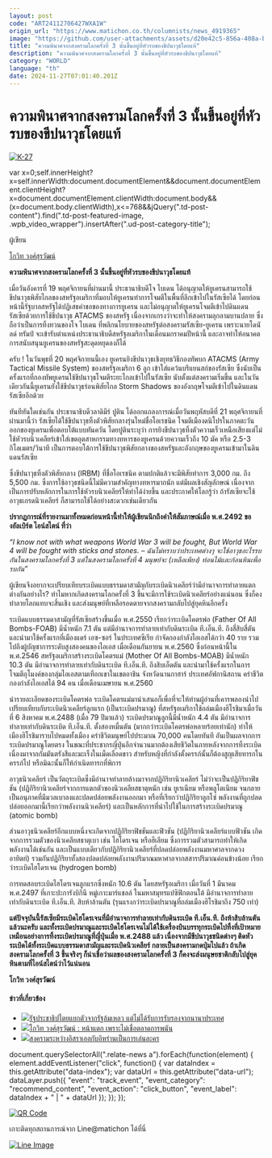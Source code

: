 ```yaml
---
layout: post
code: "ART24112706427WXA1W"
origin_url: "https://www.matichon.co.th/columnists/news_4919365"
image: "https://github.com/user-attachments/assets/d20e42c5-856a-408a-bcb3-ec75dd8cb215"
title: "ความพินาศจากสงครามโลกครั้งที่ 3 นั้นขึ้นอยู่ที่หัวรบของขีปนาวุธโดยแท้"
description: "ความพินาศจากสงครามโลกครั้งที่ 3 นั้นขึ้นอยู่ที่หัวรบของขีปนาวุธโดยแท้"
category: "WORLD"
language: "th"
date: 2024-11-27T07:01:40.201Z
---
```


# ความพินาศจากสงครามโลกครั้งที่ 3 นั้นขึ้นอยู่ที่หัวรบของขีปนาวุธโดยแท้

[![](https://www.matichon.co.th/wp-content/uploads/2024/11/K-27.jpg "K-27")](https://www.matichon.co.th/wp-content/uploads/2024/11/K-27.jpg)

var x=0;self.innerHeight?x=self.innerWidth:document.documentElement&&document.documentElement.clientHeight?x=document.documentElement.clientWidth:document.body&&(x=document.body.clientWidth),x<=768&&jQuery(".td-post-content").find(".td-post-featured-image, .wpb\_video\_wrapper").insertAfter(".ud-post-category-title");

ผู้เขียน

[โกวิท วงศ์สุรวัฒน์](https://www.matichon.co.th/columnist/%e0%b9%82%e0%b8%81%e0%b8%a7%e0%b8%b4%e0%b8%97-%e0%b8%a7%e0%b8%87%e0%b8%a8%e0%b9%8c%e0%b8%aa%e0%b8%b8%e0%b8%a3%e0%b8%a7%e0%b8%b1%e0%b8%92%e0%b8%99%e0%b9%8c)

**ความพินาศจากสงครามโลกครั้งที่ 3 นั้นขึ้นอยู่ที่หัวรบของขีปนาวุธโดยแท้**

เมื่อวันอังคารที่ 19 พฤศจิกายนที่ผ่านมานี้ ประธานาธิบดีโจ ไบเดน ได้อนุญาตให้ยูเครนสามารถใช้ขีปนาวุธพิสัยไกลของสหรัฐอเมริกาที่มอบให้ยูเครนทำการโจมตีในพื้นที่ลึกเข้าไปในรัสเซียได้ โดยก่อนหน้านี้รัฐบาลสหรัฐได้ปฏิเสธคำขอของทางการยูเครน และไม่อนุญาตให้ยูเครนโจมตีเข้าไปดินแดนรัสเซียด้วยการใช้ขีปนาวุธ ATACMS ของสหรัฐ เนื่องจากเกรงว่าจะทำให้สงครามลุกลามบานปลาย ซึ่งถือว่าเป็นการทิ้งทวนของโจ ไบเดน ที่พลิกนโยบายของสหรัฐต่อสงครามรัสเซีย-ยูเครน เพราะนายโดนัลด์ ทรัมป์ จะเข้ารับตำแหน่งประธานาธิบดีสหรัฐอเมริกาในเดือนมกราคมปีหน้านี้ และอาจทำให้อนาคตการสนับสนุนยูเครนของสหรัฐสะดุดหยุดลงก็ได้

ครับ ! ในวันพุธที่ 20 พฤศจิกายนนี้เอง ยูเครนยิงขีปนาวุธเชิงยุทธวิธีกองทัพบก ATACMS (Army Tactical Missile System) ของสหรัฐอเมริกา 6 ลูก เข้าใส่แคว้นบรีแยนสก์ของรัสเซีย ซึ่งนับเป็นครั้งแรกที่กองทัพยูเครนใช้ขีปนาวุธโจมตีระยะไกลเข้าไปในรัสเซีย นับตั้งแต่สงครามเริ่มขึ้น และในวันเดียวกันนี้ยูเครนยังใช้ขีปนาวุธร่อนพิสัยไกล Storm Shadows ของอังกฤษโจมตีเข้าไปในดินแดนรัสเซียอีกด้วย

ทันทีทันใดเช่นกัน ประธานาธิบดีวลาดิมีร์ ปูติน ได้ออกแถลงการณ์เมื่อวันพฤหัสบดีที่ 21 พฤศจิกายนที่ผ่านมานี้ว่า รัสเซียได้ใช้ขีปนาวุธทิ้งตัวพิสัยกลางรุ่นใหม่ชื่อโอเรชนิค โจมตีเมืองดนิโปรในภาคตะวันออกของยูเครนเพื่อตอบโต้แบบทันควัน โดยปูตินระบุว่า การยิงขีปนาวุธทิ้งตัวความเร็วเหนือเสียงแต่ไม่ใช้หัวรบนิวเคลียร์เข้าใส่เขตอุตสาหกรรมทางทหารของยูเครนด้วยความเร็วถึง 10 มัค หรือ 2.5-3 กิโลเมตร/วินาที เป็นการตอบโต้การใช้ขีปนาวุธพิสัยกลางของสหรัฐและอังกฤษของยูเครนเข้ามาในดินแดนรัสเซีย

ซึ่งขีปนาวุธทิ้งตัวพิสัยกลาง (IRBM) ที่ชื่อโอเรชนิค ตามปกติแล้วจะมีพิสัยทำการ 3,000 กม. ถึง 5,500 กม. ซึ่งการใช้อาวุธชนิดนี้ไม่มีความสำคัญทางทหารมากนัก แต่มีผลเชิงสัญลักษณ์ เนื่องจากเป็นการปรับหลักการในการใช้หัวรบนิวเคลียร์ให้ทำได้ง่ายขึ้น และประกาศให้โลกรู้ว่า ถ้ารัสเซียจะใช้อาวุธเกรดนิวเคลียร์ ก็สามารถใช้ได้อย่างสะดวกเช่นเดียวกัน

**ปรากฏการณ์ที่รายงานมาทั้งหมดก่อนหน้านี้ทำให้ผู้เขียนนึกถึงคำให้สัมภาษณ์เมื่อ พ.ศ.2492 ของอัลเบิร์ต ไอน์สไตน์ ที่ว่า**

_“I know not with what weapons World War 3 will be fought, But World War 4 will be fought with sticks and stones. – ฉันไม่ทราบว่าประเทศต่างๆ จะใช้อาวุธอะไรรบกันในสงครามโลกครั้งที่ 3 แต่ในสงครามโลกครั้งที่ 4 มนุษย์จะ (เหลือเพียง) ท่อนไม้และก้อนหินเพื่อรบกัน”_

ผู้เขียนจึงอยากจะเปรียบเทียบระเบิดแบบธรรมดาสามัญกับระเบิดนิวเคลียร์ว่ามีอำนาจการทำลายแตกต่างกันอย่างไร? ทำไมหากเกิดสงครามโลกครั้งที่ 3 ขึ้นจะมีการใช้ระเบิดนิวเคลียร์อย่างแน่นอน ซึ่งก็คงทำลายโลกแทบจะสิ้นเชิง และส่งมนุษย์ที่เหลือรอดตายจากสงครามกลับไปสู่ยุคหินอีกครั้ง

ระเบิดแบบธรรมดาสามัญที่รัสเซียสร้างขึ้นเมื่อ พ.ศ.2550 เรียกว่าระเบิดโคตรพ่อ (Father Of All Bombs-FOAB) มีน้ำหนัก 7.1 ตัน แต่มีอำนาจการทำลายเท่ากับดินระเบิด ที.เอ็น.ที. ถึงสี่สิบสี่ตัน และนำมาใช้ครั้งแรกที่เมืองแดร์ เอซ-ซอร์ ในประเทศซีเรีย กำจัดกองกำลังไอเอสได้กว่า 40 ราย รวมไปถึงผู้บัญชาการระดับสูงสองคนของไอเอส เมื่อเดือนกันยายน พ.ศ.2560 ซึ่งก่อนหน้านี้ใน พ.ศ.2546 สหรัฐอเมริกาสร้างระเบิดโคตรแม่ (Mother Of All Bombs-MOAB) มีน้ำหนัก 10.3 ตัน มีอำนาจการทำลายเท่ากับดินระเบิด ที.เอ็น.ที. ถึงสิบเอ็ดตัน และนำมาใช้ครั้งแรกในการโจมตีอุโมงค์ของกลุ่มไอเอสตามเทือกเขาในเขตอาชิน จังหวัดนานกาฮาร์ ประเทศอัฟกานิสถาน คร่าชีวิตกองกำลังไอเอสได้ 94 คน เมื่อเดือนเมษายน พ.ศ.2560

นำรายละเอียดของระเบิดโคตรพ่อ ระเบิดโคตรแม่มานำเสนอก็เพื่อที่จะให้ท่านผู้อ่านที่เคารพลองนำไปเปรียบเทียบกับระเบิดนิวเคลียร์ลูกแรก (เป็นระเบิดปรมาณู) ที่สหรัฐอเมริกาใช้ถล่มเมืองฮิโรชิมาเมื่อวันที่ 6 สิงหาคม พ.ศ.2488 (เมื่อ 79 ปีมาแล้ว) ระเบิดปรมาณูลูกนี้มีน้ำหนัก 4.4 ตัน มีอำนาจการทำลายเท่ากับดินระเบิด ที.เอ็น.ที. ตั้งสองหมื่นตัน (มากกว่าระเบิดโคตรพ่อหลายร้อยเท่านัก) ทำให้เมืองฮิโรชิมาราบไปหมดทั้งเมือง คร่าชีวิตมนุษย์ไปประมาณ 70,000 คนโดยทันที อันเป็นผลจากการระเบิดปรมาณูโดยตรง ในขณะที่ประชากรญี่ปุ่นอีกจำนวนมากต้องเสียชีวิตในภายหลังจากการทิ้งระเบิดเนื่องมาจากกัมมันตรังสีและมะเร็งในเม็ดเลือดขาว สำหรับหญิงที่กำลังตั้งครรภ์นั้นก็ต้องสูญเสียทารกในครรภ์ไป หรือมิฉะนั้นก็ให้กำเนิดทารกที่พิการ

อาวุธนิวเคลียร์ เป็นวัตถุระเบิดซึ่งมีอำนาจทำลายล้างมาจากปฏิกิริยานิวเคลียร์ ไม่ว่าจะเป็นปฏิกิริยาฟิชชัน (ปฏิกิริยานิวเคลียร์จากการแตกตัวของนิวเคลียสธาตุหนัก เช่น ยูเรเนียม หรือพลูโตเนียม จนกลายเป็นอนุภาคที่มีมวลเบาลงและปลดปล่อยพลังงานออกมา หรือที่เรียกว่าปฏิกิริยาลูกโซ่ พลังงานที่ถูกปลดปล่อยออกมานี้เรียกว่าพลังงานนิวเคลียร์) และเป็นหลักการที่นำไปใช้ในการสร้างระเบิดปรมาณู (atomic bomb)

ส่วนอาวุธนิวเคลียร์อีกแบบหนึ่งจะเกิดจากปฏิกิริยาฟิชชันและฟิวชัน (ปฏิกิริยานิวเคลียร์แบบฟิวชัน เกิดจากการรวมตัวของนิวเคลียสธาตุเบา เช่น ไฮโดรเจน หรือฮีเลียม ซึ่งการรวมตัวสามารถทำให้เกิดพลังงานได้เช่นกัน และเป็นแบบเดียวกับปฏิกิริยานิวเคลียร์ที่ปลดปล่อยพลังงานมหาศาลจากดวงอาทิตย์) รวมกันปฏิกิริยาทั้งสองปลดปล่อยพลังงานปริมาณมหาศาลจากสสารปริมาณค่อนข้างน้อย เรียกว่าระเบิดไฮโดรเจน (hydrogen bomb)

การทดสอบระเบิดไฮโดรเจนลูกแรกซึ่งหนัก 10.6 ตัน โดยสหรัฐอเมริกา เมื่อวันที่ 1 มีนาคม พ.ศ.2497 ที่เกาะปะการังบิกินี หมู่เกาะมาร์แชลล์ ในมหาสมุทรแปซิฟิกตอนใต้ มีอำนาจการทำลายเท่ากับดินระเบิด ที.เอ็น.ที. สิบห้าล้านตัน (รุนแรงกว่าระเบิดปรมาณูที่ถล่มเมืองฮิโรชิมาถึง 750 เท่า)

**แต่ปัจจุบันนี้รัสเซียมีระเบิดไฮโดรเจนที่มีอำนาจการทำลายเท่ากับดินระเบิด ที.เอ็น.ที. ถึงห้าสิบล้านตันแล้วนะครับ และทั้งระเบิดปรมาณูและระเบิดไฮโดรเจนไม่ได้ใช้เครื่องบินบรรทุกระเบิดไปทิ้งที่เป้าหมายเหมือนอย่างการทิ้งระเบิดปรมาณูที่ญี่ปุ่นเมื่อ พ.ศ.2488 แล้ว เนื่องจากมีขีปนาวุธชนิดต่างๆ ติดหัวระเบิดได้ทั้งระเบิดแบบธรรมดาสามัญและระเบิดนิวเคลียร์ กลายเป็นสงครามกดปุ่มไปแล้ว ถ้าเกิดสงครามโลกครั้งที่ 3 ขึ้นจริงๆ ก็น่าเชื่อว่าผลของสงครามโลกครั้งที่ 3 ก็คงจะส่งมนุษยชาติกลับไปสู่ยุคหินตามที่ไอน์สไตน์ว่าไว้แน่นอน**

**โกวิท วงศ์สุรวัฒน์**

#### ข่าวที่เกี่ยวข้อง

*   [![](https://www.matichon.co.th/wp-content/uploads/2024/11/K-01.jpg)รัฐประชาธิปไตยแยกตัวจากรัฐล้มเหลว แต่ไม่ได้รับการรับรองจากนานาประเทศ](https://www.matichon.co.th/columnists/news_4904684)
*   [![](https://www.matichon.co.th/wp-content/uploads/2024/11/Z-1.jpg)โกวิท วงศ์สุรวัฒน์ : หน้าแตก เพราะไม่เชื่อตลาดการพนัน](https://www.matichon.co.th/columnists/news_4892845)
*   [![](https://www.matichon.co.th/wp-content/uploads/2024/11/J-1.jpg)สงครามระหว่างอิสราเอลกับอิหร่านเป็นการเล่นละคร](https://www.matichon.co.th/columnists/news_4881671)

document.querySelectorAll(".relate-news a").forEach(function(element) { element.addEventListener("click", function() { var dataIndex = this.getAttribute("data-index"); var dataUrl = this.getAttribute("data-url"); dataLayer.push({ "event": "track\_event", "event\_category": "recommend\_content", "event\_action": "click\_button", "event\_label": dataIndex + " | " + dataUrl }); }); });

[![QR Code](https://www.matichon.co.th/wp-content/uploads/2023/07/wob1371z.jpg)](https://lin.ee/ht0nDxX)

เกาะติดทุกสถานการณ์จาก Line@matichon ได้ที่นี่

[![Line Image](https://www.matichon.co.th/wp-content/uploads/2023/07/th.png)](https://lin.ee/ht0nDxX)